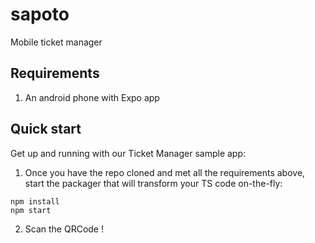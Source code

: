 # sapoto
Mobile ticket manager

## Requirements

1. An android phone with Expo app

## Quick start

Get up and running with our Ticket Manager sample app:

1. Once you have the repo cloned and met all the requirements above, start the
packager that will transform your TS code on-the-fly:
```
npm install
npm start
```
2. Scan the QRCode !